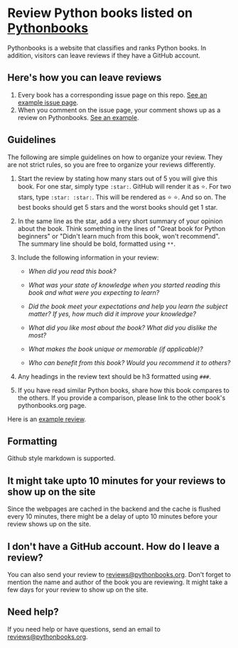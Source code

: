 # Review Python books listed on [Pythonbooks](http://pythonbooks.org)

Pythonbooks is a website that classifies and ranks Python books. In addition, visitors can leave reviews if they have 
a GitHub account.

## Here's how you can leave reviews

1. Every book has a corresponding issue page on this repo. [See an example issue page](https://github.com/gutfeeling/pythonbooks_reviews/issues/5).
2. When you comment on the issue page, your comment shows up as a review on Pythonbooks. [See an example](https://pythonbooks.org/python-crash-course-a-hands-on-project-based-introduction-to-programming/).

## Guidelines

The following are simple guidelines on how to organize your review. They are not strict rules, so you are free to organize your 
reviews differently. 

1. Start the review by stating how many stars out of 5 you will give this book. For one star, simply type `:star:`. GitHub 
will render it as :star:. For two stars, type `:star: :star:`. This will be rendered as :star: :star:. And so on. The best 
books should get 5 stars and the worst books should get 1 star.

2. In the same line as the star, add a very short summary of your opinion about the book. Think something in the lines of "Great book for Python beginners" or "Didn't learn much from this book, won't recommend". The summary line should be bold, formatted using `**`.

3. Include the following information in your review:
    
   - *When did you read this book?*
   
   - *What was your state of knowledge when you started reading this book and what were you expecting to learn?*

   - *Did the book meet your expectations and help you learn the subject matter? If yes, how much did it improve your 
     knowledge?*

   - *What did you like most about the book? What did you dislike the most?*
   
   - *What makes the book unique or memorable (if applicable)?*
   
   - *Who can benefit from this book? Would you recommend it to others?*
   
4. Any headings in the review text should be h3 formatted using `###`. 

5. If you have read similar Python books, share how this book compares to the others. If you provide a comparison, please link to the other book's pythonbooks.org page.

Here is an [example review](https://github.com/gutfeeling/pythonbooks_reviews/issues/5#issuecomment-315513544).

## Formatting 

Github style markdown is supported. 

## It might take upto 10 minutes for your reviews to show up on the site

Since the webpages are cached in the backend and the cache is flushed every 10 minutes, there might be a delay of upto 
10 minutes before your review shows up on the site.

## I don't have a GitHub account. How do I leave a review?

You can also send your review to reviews@pythonbooks.org. Don't forget to mention the name and author of the book you are 
reviewing. It might take a few days for your review to show up on the site. 

## Need help?

If you need help or have questions, send an email to reviews@pythonbooks.org. 
